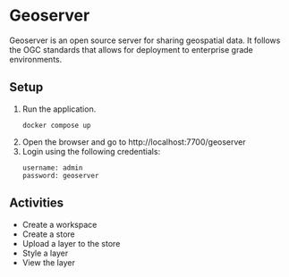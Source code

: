 # Geoserver

Geoserver is an open source server for sharing geospatial data. It follows the OGC standards that allows for deployment to enterprise grade environments.

## Setup

1. Run the application.
   ```
   docker compose up
   ```
2. Open the browser and go to http://localhost:7700/geoserver
3. Login using the following credentials:
   ```
   username: admin
   password: geoserver
   ```

## Activities

- Create a workspace
- Create a store
- Upload a layer to the store
- Style a layer
- View the layer
